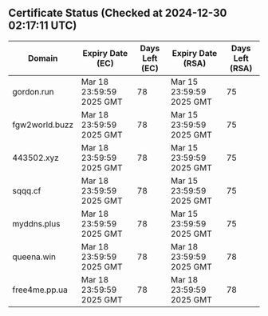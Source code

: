 ## Certificate Status (Checked at 2024-12-30 02:17:11 UTC)
| Domain | Expiry Date (EC) | Days Left (EC) | Expiry Date (RSA) | Days Left (RSA) |
|--------|-------------------|----------------|--------------------|--------------------|
| gordon.run | Mar 18 23:59:59 2025 GMT | 78 | Mar 15 23:59:59 2025 GMT | 75 |
| fgw2world.buzz | Mar 18 23:59:59 2025 GMT | 78 | Mar 15 23:59:59 2025 GMT | 75 |
| 443502.xyz | Mar 18 23:59:59 2025 GMT | 78 | Mar 15 23:59:59 2025 GMT | 75 |
| sqqq.cf | Mar 18 23:59:59 2025 GMT | 78 | Mar 15 23:59:59 2025 GMT | 75 |
| myddns.plus | Mar 18 23:59:59 2025 GMT | 78 | Mar 15 23:59:59 2025 GMT | 75 |
| queena.win | Mar 18 23:59:59 2025 GMT | 78 | Mar 18 23:59:59 2025 GMT | 78 |
| free4me.pp.ua | Mar 18 23:59:59 2025 GMT | 78 | Mar 18 23:59:59 2025 GMT | 78 |
